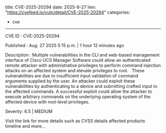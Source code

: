  
title: CVE-2025-20294
date: 2025-8-27
lien: "https://cvefeed.io/vuln/detail/CVE-2025-20294"
categories:
  - cve
---

CVE ID : CVE-2025-20294

Published :  Aug. 27
2025
5:15 p.m. | 1 hour
12 minutes ago

Description : Multiple vulnerabilities in the CLI and web-based management interface of Cisco UCS Manager Software could allow an authenticated
remote attacker with administrative privileges to perform command injection attacks on an affected system and elevate privileges to root.
 
These vulnerabilities are due to insufficient input validation of command arguments supplied by the user. An attacker could exploit these vulnerabilities by authenticating to a device and submitting crafted input to the affected commands. A successful exploit could allow the attacker to execute arbitrary commands on the underlying operating system of the affected device with root-level privileges.

Severity: 6.5 | MEDIUM

Visit the link for more details
such as CVSS details
affected products
timeline
and more...
